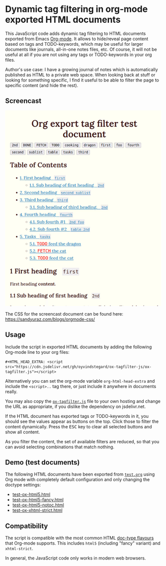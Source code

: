 # Dynamic tag filtering in org-mode exported HTML documents

This JavaScript code adds dynamic tag filtering to HTML documents exported from
Emacs [Org-mode](https://orgmode.org/). It allows to hide/reveal page content
based on tags and TODO-keywords, which may be useful for larger documents like
journals, all-in-one notes files, etc. Of course, it will not be useful at all
if you are not using any tags or TODO-keywords in your org files.

Author's use case: I have a growing journal of notes which is automatically
published as HTML to a private web space. When looking back at stuff or looking
for something specific, I find it useful to be able to filter the page to
specific content (and hide the rest).

## Screencast

<p align="center"><img src="screencast.gif?raw=true" alt="Screencast"/></p>

The CSS for the screencast document can be found here:
https://sandyuraz.com/blogs/orgmode-css/

## Usage

Include the script in exported HTML documents by adding the following Org-mode
line to your org files:

    #+HTML_HEAD_EXTRA: <script src="https://cdn.jsdelivr.net/gh/oyvindstegard/ox-tagfilter-js/ox-tagfilter.js"></script>

Alternatively you can set the org-mode variable `org-html-head-extra` and
include the `<script>..` tag there, or just include it anywhere in documents
really.

You may also copy the [`ox-tagfilter.js`](ox-tagfilter.js) file to your own
hosting and change the URL as appropriate, if you dislike the dependency on
jsdelivr.net.

If the HTML document has exported tags or TODO-keywords in it, you should see
the values appear as buttons on the top. Click those to filter the content
dynamically. Press the <kbd>ESC</kbd> key to clear all selected buttons and show
all content.

As you filter the content, the set of available filters are reduced, so that you
can avoid selecting combinations that match nothing.

## Demo (test documents)

The following HTML documents have been exported from [`test.org`](test.org)
using Org mode with completely default configuration and only changing the
doctype settings:

- [test-ox-html5.html](https://htmlpreview.github.io/?https://github.com/oyvindstegard/ox-tagfilter-js/blob/main/test-ox-html5.html)
- [test-ox-html5-fancy.html](https://htmlpreview.github.io/?https://github.com/oyvindstegard/ox-tagfilter-js/blob/main/test-ox-html5-fancy.html)
- [test-ox-html5-notoc.html](https://htmlpreview.github.io/?https://github.com/oyvindstegard/ox-tagfilter-js/blob/main/test-ox-html5-notoc.html)
- [test-ox-xhtml-strict.html](https://htmlpreview.github.io/?https://github.com/oyvindstegard/ox-tagfilter-js/blob/main/test-ox-xhtml-strict.html)


## Compatibility

The script is compatible with the most common HTML [doc-type
flavours](https://orgmode.org/manual/HTML-doctypes.html) that Org-mode supports.
This includes `html5` (including "fancy" variant) and `xhtml-strict`.

In general, the JavaScript code only works in modern web browsers.
